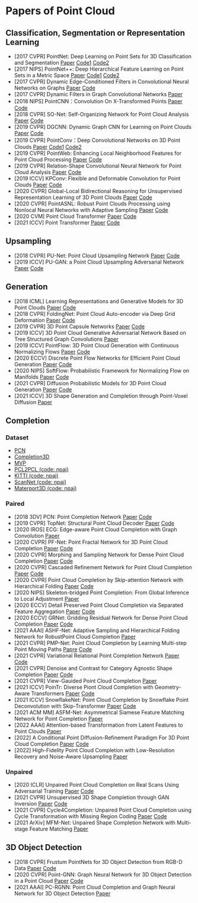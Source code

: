 # Papers of Point Cloud

## Classification, Segmentation or Representation Learning

* [2017 CVPR] PointNet: Deep Learning on Point Sets for 3D Classification and Segmentation [Paper](https://arxiv.org/pdf/1612.00593) [Code1](https://github.com/charlesq34/pointnet) [Code2](https://github.com/fxia22/pointnet.pytorch)
* [2017 NIPS] PointNet++: Deep Hierarchical Feature Learning on Point Sets in a Metric Space [Paper](https://arxiv.org/pdf/1706.02413.pdf) [Code1](https://github.com/charlesq34/pointnet2) [Code2](https://github.com/yanx27/Pointnet_Pointnet2_pytorch)
* [2017 CVPR] Dynamic Edge-Conditioned Filters in Convolutional Neural Networks on Graphs [Paper](https://arxiv.org/pdf/1704.02901.pdf) [Code](https://github.com/mys007/ecc)
* [2017 CVPR] Dynamic Filters in Graph Convolutional Networks [Paper](https://openaccess.thecvf.com/content_cvpr_2017/papers/Simonovsky_Dynamic_Edge-Conditioned_Filters_CVPR_2017_paper.pdf)
* [2018 NIPS] PointCNN：Convolution On X-Transformed Points [Paper](https://arxiv.org/pdf/1801.07791.pdf) [Code](https://github.com/yangyanli/PointCNN)
* [2018 CVPR] SO-Net: Self-Organizing Network for Point Cloud Analysis [Paper](https://arxiv.org/pdf/1803.04249.pdf) [Code](https://github.com/lijx10/SO-Net)
* [2019 CVPR] DGCNN: Dynamic Graph CNN for Learning on Point Clouds [Paper](https://arxiv.org/pdf/1801.07829.pdf) [Code](https://github.com/WangYueFt/dgcnn)
* [2019 CVPR] PointConv：Deep Convolutional Networks on 3D Point Clouds [Paper](https://arxiv.org/pdf/1811.07246.pdf) [Code1](https://github.com/DylanWusee/pointconv) [Code2](https://github.com/DylanWusee/pointconv_pytorch)
* [2019 CVPR] PointWeb: Enhancing Local Neighborhood Features for Point Cloud Processing [Paper](https://openaccess.thecvf.com/content_CVPR_2019/papers/Zhao_PointWeb_Enhancing_Local_Neighborhood_Features_for_Point_Cloud_Processing_CVPR_2019_paper.pdf) [Code](https://github.com/hszhao/PointWeb)
* [2019 CVPR] Relation-Shape Convolutional Neural Network for Point Cloud Analysis [Paper](https://arxiv.org/pdf/1904.07601.pdf) [Code](https://github.com/Yochengliu/Relation-Shape-CNN)
* [2019 ICCV] KPConv: Flexible and Deformable Convolution for Point Clouds [Paper](https://arxiv.org/pdf/1904.08889.pdf) [Code](https://github.com/HuguesTHOMAS/KPConv)
* [2020 CVPR] Global-Local Bidirectional Reasoning for Unsupervised Representation Learning of 3D Point Clouds [Paper](https://arxiv.org/pdf/2003.12971.pdf) [Code](https://github.com/raoyongming/PointGLR)
* [2020 CVPR] PointASNL: Robust Point Clouds Processing using Nonlocal Neural Networks with Adaptive Sampling [Paper](https://arxiv.org/abs/2003.00492) [Code](https://github.com/yanx27/PointASNL)
* [2020 CVM] Point Cloud Transformer [Paper](https://arxiv.org/pdf/2012.09688) [Code](https://github.com/MenghaoGuo/PCT)
* [2021 ICCV] Point Transformer [Paper](https://arxiv.org/abs/2012.09164) [Code](https://github.com/lucidrains/point-transformer-pytorch)

## Upsampling

* [2018 CVPR] PU-Net: Point Cloud Upsampling Network [Paper](https://arxiv.org/pdf/1801.06761.pdf) [Code](https://github.com/yulequan/PU-Net)
* [2019 ICCV] PU-GAN: a Point Cloud Upsampling Adversarial Network [Paper](https://arxiv.org/abs/1907.10844) [Code](https://github.com/liruihui/PU-GAN)

## Generation

* [2018 ICML] Learning Representations and Generative Models for 3D Point Clouds [Paper](https://arxiv.org/abs/1707.02392) [Code](https://github.com/optas/latent_3d_points)
* [2018 CVPR] FoldingNet: Point Cloud Auto-encoder via Deep Grid Deformation [Paper](https://arxiv.org/pdf/1712.07262.pdf) [Code](https://github.com/AnTao97/UnsupervisedPointCloudReconstruction)
* [2019 CVPR] 3D Point Capsule Networks [Paper](https://arxiv.org/pdf/1812.10775.pdf) [Code](https://github.com/yongheng1991/3D-point-capsule-networks)
* [2019 ICCV] 3D Point Cloud Generative Adversarial Network Based on Tree Structured Graph Convolutions [Paper](https://arxiv.org/abs/1905.06292)
* [2019 ICCV] PointFlow: 3D Point Cloud Generation with Continuous Normalizing Flows [Paper](https://arxiv.org/abs/2103.06564) [Code](https://github.com/lxtGH/PFSegNets)
* [2020 ECCV] Discrete Point Flow Networks for Efficient Point Cloud Generation [Paper](https://arxiv.org/abs/2007.10170) [Code](https://github.com/Regenerator/dpf-nets)
* [2020 NIPS] SoftFlow: Probabilistic Framework for Normalizing Flow on Manifolds [Paper](https://arxiv.org/abs/2006.04604) [Code](https://github.com/ANLGBOY/SoftFlow)
* [2021 CVPR] Diffusion Probabilistic Models for 3D Point Cloud Generation [Paper](https://arxiv.org/abs/2103.01458) [Code](https://github.com/luost26/diffusion-point-cloud)
* [2021 ICCV] 3D Shape Generation and Completion through Point-Voxel Diffusion [Paper](https://arxiv.org/abs/2104.03670)

## Completion

### Dataset

* [PCN](https://drive.google.com/drive/folders/1M_lJN14Ac1RtPtEQxNlCV9e8pom3U6Pa)
* [Completion3D](https://completion3d.stanford.edu/)
* [MVP](https://github.com/paul007pl/MVP_Benchmark/tree/main/completion)
* [PCL2PCL (code: npaj)](https://pan.baidu.com/share/init?surl=jDJJ6RjRpuXpu5GSJcPQmg)
* [KITTI (code: npaj)](https://pan.baidu.com/share/init?surl=jDJJ6RjRpuXpu5GSJcPQmg)
* [ScanNet (code: npaj)](https://pan.baidu.com/share/init?surl=jDJJ6RjRpuXpu5GSJcPQmg)
* [Materport3D (code: npaj)](https://pan.baidu.com/share/init?surl=jDJJ6RjRpuXpu5GSJcPQmg)

### Paired

<!-- * [2018 CVPR] AtlasNet: A Papier-Mache Approach to Learning 3D Surface Generation [Paper](https://arxiv.org/pdf/1802.05384.pdf) [Code](https://github.com/ThibaultGROUEIX/AtlasNet) -->
* [2018 3DV] PCN: Point Completion Network [Paper](https://arxiv.org/pdf/1808.00671.pdf) [Code](https://github.com/wentaoyuan/pcn)
* [2019 CVPR] TopNet: Structural Point Cloud Decoder [Paper](https://openaccess.thecvf.com/content_CVPR_2019/papers/Tchapmi_TopNet_Structural_Point_Cloud_Decoder_CVPR_2019_paper.pdf) [Code](https://github.com/lynetcha/completion3d)
* [2020 IROS] ECG: Edge-aware Point Cloud Completion with Graph Convolution [Paper](http://ras.papercept.net/images/temp/IROS/files/2954.pdf)
* [2020 CVPR] PF-Net: Point Fractal Network for 3D Point Cloud Completion [Paper](https://arxiv.org/pdf/2003.00410.pdf) [Code](https://github.com/zztianzz/PF-Net-Point-Fractal-Network)
* [2020 CVPR] Morphing and Sampling Network for Dense Point Cloud Completion [Paper](https://arxiv.org/pdf/1912.00280.pdf) [Code](https://github.com/Colin97/MSN-Point-Cloud-Completion)
* [2020 CVPR] Cascaded Refinement Network for Point Cloud Completion [Paper](https://arxiv.org/pdf/2004.03327.pdf) [Code](https://github.com/xiaogangw/cascaded-point-completion)
* [2020 CVPR] Point Cloud Completion by Skip-attention Network with Hierarchical Folding [Paper](https://arxiv.org/pdf/2005.03871) [Code](https://github.com/RaminHasibi/SA_Net)
* [2020 NIPS] Skeleton-bridged Point Completion: From Global Inference to Local Adjustment [Paper](https://arxiv.org/abs/2010.07428)
* [2020 ECCV] Detail Preserved Point Cloud Completion via Separated Feature Aggregation [Paper](https://arxiv.org/pdf/2007.02374.pdf) [Code](https://github.com/XLechter/Detail-Preserved-Point-Cloud-Completion-via-SFA)
* [2020 ECCV] GRNet: Gridding Residual Network for Dense Point Cloud Completion [Paper](https://arxiv.org/pdf/2006.03761.pdf) [Code](https://github.com/hzxie/GRNet)
* [2021 AAAI] ASHF-Net: Adaptive Sampling and Hierarchical Folding Network for RobustPoint Cloud Completion [Paper](https://ojs.aaai.org/index.php/AAAI/article/view/16478/16285)
* [2021 CVPR] PMP-Net: Point Cloud Completion by Learning Multi-step Point Moving Paths [Papre](https://arxiv.org/abs/2012.03408) [Code](https://github.com/diviswen/PMP-Net)
* [2021 CVPR] Variational Relational Point Completion Network [Paper](https://arxiv.org/abs/2104.10154) [Code](https://github.com/paul007pl/VRCNet)
* [2021 CVPR] Denoise and Contrast for Category Agnostic Shape Completion [Paper](https://arxiv.org/abs/2103.16671) [Code](https://github.com/antoalli/Deco)
* [2021 CVPR] View-Gauided Point Cloud Completion [Paper](https://arxiv.org/abs/2104.05666)
* [2021 ICCV] PoinTr: Diverse Piont Cloud Completion with Geometry-Aware Transformers [Paper](https://arxiv.org/abs/2108.08839) [Code](https://github.com/yuxumin/PoinTr)
* [2021 ICCV] SnowflakeNet: Point Cloud Completion by Snowflake Point Deconvolution with Skip-Transformer [Paper](https://arxiv.org/abs/2108.04444) [Code](https://github.com/allenxiangx/snowflakenet)
* [2021 ACM MM] ASFM-Net: Asymmetrical Siamese Feature Matching Network for Point Completion [Paper](https://arxiv.org/abs/2104.09587)
* [2022 AAAI] Attention-based Transformation from Latent Features to Point Clouds [Paper](https://arxiv.org/abs/2112.05324)
* [2022] A Conditional Point Diffusion-Refinement Paradigm For 3D Point Cloud Completion [Paper](https://arxiv.org/abs/2112.03530) [Code](https://github.com/ZhaoyangLyu/Point_Diffusion_Refinement)
* [2022] High-Fidelity Point Cloud Completion with Low-Resolution Recovery and Noise-Aware Upsampling [Paper](https://arxiv.org/abs/2112.11271)

### Unpaired

* [2020 ICLR] Unpaired Point Cloud Completion on Real Scans Using Adversarial Training [Paper](https://arxiv.org/abs/1904.00069) [Code](https://github.com/xuelin-chen/pcl2pcl-gan-pub)
* [2021 CVPR] Unsupervised 3D Shape Completion through GAN Inversion [Paper](https://arxiv.org/abs/2104.13366) [Code](https://github.com/junzhezhang/shape-inversion)
* [2021 CVPR] Cycle4Completion: Unpaired Point Cloud Completion using Cycle Transformation with Missing Region Coding [Paper](https://arxiv.org/abs/2103.07838) [Code](https://github.com/diviswen/Cycle4Completion)
* [2021 ArXiv] MFM-Net: Unpaired Shape Completion Network with Multi-stage Feature Matching [Paper](https://arxiv.org/abs/2111.11976)

## 3D Object Detection

* [2018 CVPR] Frustum PointNets for 3D Object Detection from RGB-D Data [Paper](https://arxiv.org/pdf/1711.08488.pdf) [Code](https://github.com/charlesq34/frustum-pointnets)
* [2020 CVPR] Point-GNN: Graph Neural Network for 3D Object Detection in a Point Cloud [Paper](https://arxiv.org/pdf/2003.01251) [Code](https://github.com/WeijingShi/Point-GNN)
* [2021 AAAI] PC-RGNN: Point Cloud Completion and Graph Neural Network for 3D Object Detection [Paper](https://arxiv.org/pdf/2012.10412)
